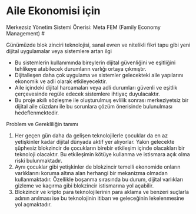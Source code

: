 # Aile Ekonomisi için
Merkezsiz Yönetim Sistemi Önerisi:
Meta FEM (Family Economy Management) #

Günümüzde blok zinciri teknolojisi, sanal evren ve nitelikli fikri tapu gibi yeni dijital uygulamalar veya sistemlere
artan ilgi
* Bu sistemlerin kullanımında bireylerin dijital güvenliğini ve eşitliğini tehlikeye atabilecek durumların varlığı ortaya
çıkmıştır.
* Dijitalleşen daha çok uygulama ve sistemler gelecekteki aile yapılarını ekonomik ve adli olarak etkileyecektir.
* Aile içindeki dijital harcamaları veya adli durumları güvenli ve eşitlik çerçevesinde regüle edecek sistemlere
ihtiyaç duyulacaktır.
* Bu proje akıllı sözleşme ile oluşturulmuş evlilik sonrası merkeziyetsiz bir dijital aile cüzdanı ile bu sorunlara çözüm
önerisinde bulunulması hedeflenmektedir.


Problem ve Gerekliliğin tanımı
1. Her geçen gün daha da gelişen teknolojilerle çocuklar da en az yetişkinler
kadar dijital dünyada aktif yer alıyorlar. Yakın gelecekte şüphesiz blokzincir
de çocukların birebir etkileşim içinde olacakları bir teknoloji olacaktır. Bu
etkileşimin kötüye kullanma ve istismara açık olma riski bulunmaktadır.
2. Aynı çocuklar gibi yetişkinler de blokzincir temelli ekonomide onların
varlıklarını koruma altına alan herhangi bir mekanizma olmadan
kullanmaktadır. Özellikle boşanma sırasında bu durum, dijital varlıkları
gizleme ve kaçırma gibi blokzincir istismarına yol açabilir.
3. Blokzincir ve kripto para teknolojilerinin para aklama ve benzeri suçlarla
adının anılması ise bu teknolojinin itibarı ve geleceğinin lekelenmesine
yol açmaktadır.
